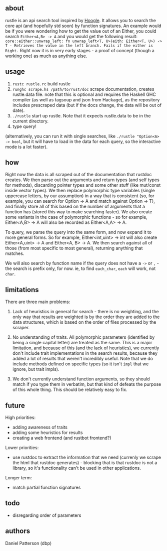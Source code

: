 about
-----
rustle is an api search tool inspired by [Hoogle](http://www.haskell.org/hoogle/). It allows you to search the core api (and hopefully std soon) by function signatures. An example would be if you were wondering how to get the value out of an Either, you could search `Either<A,B> -> A` and you would get the following result: `core::either::unwrap_left: fn unwrap_left<T, U>(eith: Either<T, U>) -> T - Retrieves the value in the left branch. Fails if the either is Right.` Right now it is in very early stages - a proof of concept (though a working one) as much as anything else.

usage
-----

1. `rustc rustle.rc` build rustle
2. `runghc scrape.hs /path/to/rust/doc` scrape documentation, creates rustle.data file. note that this is optional and requires the Haskell GHC compiler (as well as tagsoup and json from Hackage), as the repository includes prescraped data (but if the docs change, the data will be out of date).
3. `./rustle` start up rustle. Note that it expects rustle.data to be in the current directory.
4. type query!

(alternatively, you can run it with single searches, like `./rustle "Option<A> -> bool`, but it will have to load in the data for each query, so the interactive mode is a lot faster).

how
---
Right now the data is all scraped out of the documentation that rustdoc creates. We then parse out the arguments and return types (and self types for methods), discarding pointer types and some other stuff (like mut/const inside vector types). We then replace polymorphic type variables (single uppercase letters, by our assumption) in a way that is consistent (so, for example, you can search for Option<A> -> A and match against Option<T> -> T), and finally store all of this based on the number of arguments that a function has (stored this way to make searching faster). We also create some variants in the case of polymorphic functions - so for example, Either<A,B> -> A will also be recorded as Either<A,A> -> A.

To query, we parse the query into the same form, and now expand it to more general forms. So for example, Either<int,uint> -> int will also create Either<A,uint> -> A and Either<A, B> -> A. We then search against all of those (from most specific to most general), returning anything that matches.

We will also search by function name if the query does not have a `->` or `,` - the search is prefix only, for now. ie, to find `each_char`, `each` will work, not `char`.

limitations
-----------
There are three main problems:

1. Lack of heuristics in general for search - there is no weighting, and the only way that results are weighted is by the order they are added to the data structures, which is based on the order of files processed by the scraper.

2. No understanding of traits. All polymorphic parameters (identified by being a single capital letter) are treated as the same. This is a major limitation, and because of this (and the lack of heuristics), we currently don't include trait implementations in the search results, because they added a lot of results that weren't incredibly useful. Note that we do include methods defined on specific types (so it isn't `impl` that we ignore, but trait impls).

3. We don't currently understand function arguments, so they should match if you type them in verbatim, but that kind of defeats the purpose of this whole thing. This should be relatively easy to fix.

future
------
High priorities:
 * adding awareness of traits
 * adding some heuristics for results
 * creating a web frontend (and rustbot frontend?)

Lower priorities:
 * use rustdoc to extract the information that we need (currenly we scrape the html that rustdoc generates) - blocking that is that rustdoc is not a library, so it's functionality can't be used in other applications.

Longer term:
 * match partial function signatures


todo
----
* disregarding order of parameters


authors
-------
Daniel Patterson (dbp)
